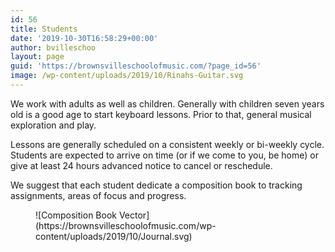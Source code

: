 ```yaml
---
id: 56
title: Students
date: '2019-10-30T16:58:29+00:00'
author: bvilleschoo
layout: page
guid: 'https://brownsvilleschoolofmusic.com/?page_id=56'
image: /wp-content/uploads/2019/10/Rinahs-Guitar.svg
---
```


We work with adults as well as children. Generally with children seven years old is a good age to start keyboard lessons. Prior to that, general musical exploration and play.

Lessons are generally scheduled on a consistent weekly or bi-weekly cycle. Students are expected to arrive on time (or if we come to you, be home) or give at least 24 hours advanced notice to cancel or reschedule.

We suggest that each student dedicate a composition book to tracking assignments, areas of focus and progress.

<figure class="wp-block-image is-resized">![Composition Book Vector](https://brownsvilleschoolofmusic.com/wp-content/uploads/2019/10/Journal.svg)</figure>